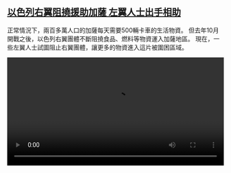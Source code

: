 <!--1716819424000-->
[以色列右翼阻撓援助加薩 左翼人士出手相助](https://www.dw.com/zh/%E4%BB%A5%E8%89%B2%E5%88%97%E5%8F%B3%E7%BF%BC%E9%98%BB%E6%92%93%E6%8F%B4%E5%8A%A9%E5%8A%A0%E8%96%A9%20%E5%B7%A6%E7%BF%BC%E4%BA%BA%E5%A3%AB%E5%87%BA%E6%89%8B%E7%9B%B8%E5%8A%A9/a-69176057)
------

<p>正常情況下，兩百多萬人口的加薩每天需要500輛卡車的生活物資。 但去年10月開戰之後，以色列右翼團體不斷阻撓食品、燃料等物資運入加薩地區。 現在，一些左翼人士試圖阻止右翼團體，讓更多的物資進入這片被圍困區域。</small></p><video src="https://tvdownloaddw-a.akamaihd.net/Events/mp4/vdt_zh/2024/bchi240524_israelaid_01smw_AVC_1280x720.mp4" controls style="width:100%"></video>

